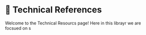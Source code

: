# 📘 Technical References

Welcome to the Technical Resourcs page! Here in this librayr we are focsued on s

